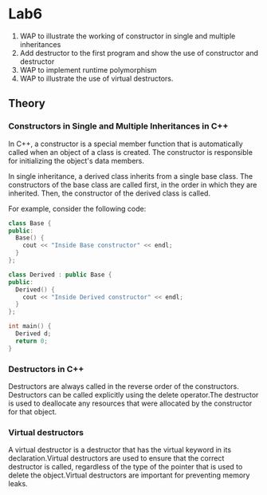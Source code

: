 # Lab6

1. WAP to illustrate the working of constructor in single and multiple inheritances
2. Add destructor to the first program and show the use of constructor and destructor
3. WAP to implement runtime polymorphism
4. WAP to illustrate the use of virtual destructors.

## Theory

### Constructors in Single and Multiple Inheritances in C++

In C++, a constructor is a special member function that is automatically called when an object of a class is created. The constructor is responsible for initializing the object's data members.

In single inheritance, a derived class inherits from a single base class. The constructors of the base class are called first, in the order in which they are inherited. Then, the constructor of the derived class is called.

For example, consider the following code:

```c++
class Base {
public:
  Base() {
    cout << "Inside Base constructor" << endl;
  }
};

class Derived : public Base {
public:
  Derived() {
    cout << "Inside Derived constructor" << endl;
  }
};

int main() {
  Derived d;
  return 0;
}
```

### Destructors in C++

Destructors are always called in the reverse order of the constructors. Destructors can be called explicitly using the delete operator.The destructor is used to deallocate any resources that were allocated by the constructor for that object.

### Virtual destructors

A virtual destructor is a destructor that has the virtual keyword in its declaration.Virtual destructors are used to ensure that the correct destructor is called, regardless of the type of the pointer that is used to delete the object.Virtual destructors are important for preventing memory leaks.